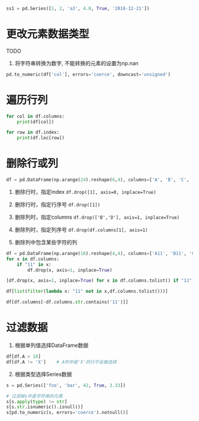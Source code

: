 ```python
ss1 = pd.Series([1, 2, 'a3', 4.0, True, '2018-12-21'])
```
# 更改元素数据类型
TODO
1. 将字符串转换为数字, 不能转换的元素的设置为np.nan
```python
pd.to_numeric(df['col'], errors='coerce', downcast='unsigned')
```

# 遍历行列
```python
for col in df.columns:
    print(df[col])

for row in df.index:
    print(df.loc[row])
```

# 删除行或列
```python
df = pd.DataFrame(np.arange(24).reshape(6,4), columns=['A', 'B', 'C', 'D'])
```
1. 删除行时，指定index
`df.drop([1], axis=0, inplace=True)`

2. 删除行时，指定行序号
`df.drop([1])`

3. 删除列时，指定columns
`df.drop(['B','D'], axis=1, inplace=True)`

4. 删除列时，指定列序号
`df.drop(df.columns[1], axis=1)`

5. 删除列中包含某些字符的列
```python
df = pd.DataFrame(np.arange(16).reshape(4,4), columns=['A11', 'B11', 'C', 'D'])
for x in df.columns:
    if "11" in x:
        df.drop(x, axis=1, inplace=True)

[df.drop(x, axis=1, inplace=True) for x in df.columns.tolist() if "11" in x]

df[list(filter(lambda x: "11" not in x,df.columns.tolist()))]

df[df.columns[~df.columns.str.contains('11')]]
```

# 过滤数据
1. 根据单列值选择DataFrame数据
```python
df[df.A > 10]
df[df.A != 'X']    # A列中是'X'的行不会被选择
```

2. 根据类型选择Series数据
```python
s = pd.Series(['foo', 'bar', 42, True, 3.33])

# 过滤掉s中是字符串的元素
s[s.apply(type) != str]
s[s.str.isnumeric().isnull()]
s[pd.to_numeric(s, errors='coerce').notnull()]

```
